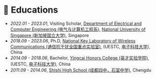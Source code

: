 
# 📖 Educations
- *2022.01 - 2023.01*, Visiting Scholar, [Department of Electrical and Computer Engineering (电气与计算机工程系)](https://cde.nus.edu.sg/ece/), [National University of Singapore (新加坡国立大学)](https://www.nus.edu.sg/), Singapore
- *2018.09 - 2023.06*, Ph.D, [National Key Laboratory of Wireless Communications (通信抗干扰全国重点实验室)](https://www.ncl.uestc.edu.cn/), (UESTC, [电子科技大学](https://www.uestc.edu.cn/)), China
- *2014.09 - 2018.06*, Bachelor, [Yingcai Honors College (英才实验学院)](https://www.yingcai.uestc.edu.cn/), (UESTC, [电子科技大学](https://www.uestc.edu.cn/)), China
- *2011.09 - 2014.06*, [Shishi High School (成都四中，石室中学)](https://www.cdshishi.net/), Chengdu
